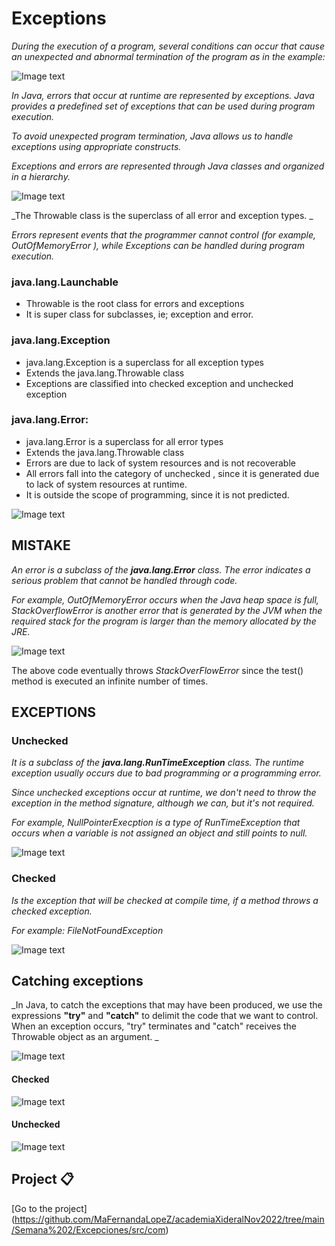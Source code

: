 # Exceptions

_During the execution of a program, several conditions can occur that cause an unexpected and abnormal termination of the program as in the example:_

 ![Image text](https://github.com/MaFernandaLopeZ/academiaXideralNov2022/blob/main/Semana%202/Excepciones/img/1.png)

_In Java, errors that occur at runtime are represented by exceptions. Java provides a predefined set of exceptions that can be used during program execution._

_To avoid unexpected program termination, Java allows us to handle exceptions using appropriate constructs._

_Exceptions and errors are represented through Java classes and organized in a hierarchy._

 ![Image text](https://github.com/MaFernandaLopeZ/academiaXideralNov2022/blob/main/Semana%202/Excepciones/img/2.png)

_The Throwable class is the superclass of all error and exception types. _

_Errors represent events that the programmer cannot control (for example, OutOfMemoryError ), while Exceptions can be handled during program execution._

### java.lang.Launchable
- Throwable is the root class for errors and exceptions
- It is super class for subclasses, ie; exception and error.

### java.lang.Exception
- java.lang.Exception is a superclass for all exception types
- Extends the java.lang.Throwable class
- Exceptions are classified into checked exception and unchecked exception

### java.lang.Error:
- java.lang.Error is a superclass for all error types
- Extends the java.lang.Throwable class
- Errors are due to lack of system resources and is not recoverable
- All errors fall into the category of unchecked , since it is generated due to lack of system resources at runtime.
- It is outside the scope of programming, since it is not predicted.

 ![Image text](https://github.com/MaFernandaLopeZ/academiaXideralNov2022/blob/main/Semana%202/Excepciones/img/3.png)

## MISTAKE

_An error is a subclass of the **java.lang.Error** class. The error indicates a serious problem that cannot be handled through code._

_For example, *OutOfMemoryError* occurs when the Java heap space is full, *StackOverflowError* is another error that is generated by the JVM when the required stack for the program is larger than the memory allocated by the JRE._

 ![Image text](https://github.com/MaFernandaLopeZ/academiaXideralNov2022/blob/main/Semana%202/Excepciones/img/4.png)

The above code eventually throws *StackOverFlowError* since the test() method is executed an infinite number of times.
 

## EXCEPTIONS

### Unchecked

_It is a subclass of the **java.lang.RunTimeException** class. The runtime exception usually occurs due to bad programming or a programming error._

_Since unchecked exceptions occur at runtime, we don't need to throw the exception in the method signature, although we can, but it's not required._

_For example, *NullPointerExecption* is a type of RunTimeException that occurs when a variable is not assigned an object and still points to null._

  ![Image text](https://github.com/MaFernandaLopeZ/academiaXideralNov2022/blob/main/Semana%202/Excepciones/img/5.png)

### Checked

_Is the exception that will be checked at compile time, if a method throws a checked exception._

_For example: *FileNotFoundException*_
 
![Image text](https://github.com/MaFernandaLopeZ/academiaXideralNov2022/blob/main/Semana%202/Excepciones/img/6.png)
 
## Catching exceptions

_In Java, to catch the exceptions that may have been produced, we use the expressions **"try"** and **"catch"** to delimit the code that we want to control. When an exception occurs, "try" terminates and "catch" receives the Throwable object as an argument. _

 ![Image text](https://github.com/MaFernandaLopeZ/academiaXideralNov2022/blob/main/Semana%202/Excepciones/img/7.png)
 
#### Checked
![Image text](https://github.com/MaFernandaLopeZ/academiaXideralNov2022/blob/main/Semana%202/Excepciones/img/8.png)

 #### Unchecked
![Image text](https://github.com/MaFernandaLopeZ/academiaXideralNov2022/blob/main/Semana%202/Excepciones/img/9.png)

## Project 📋

[Go to the project] (https://github.com/MaFernandaLopeZ/academiaXideralNov2022/tree/main/Semana%202/Excepciones/src/com)